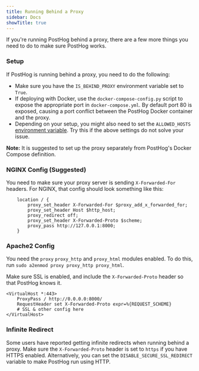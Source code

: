 ```yaml
---
title: Running Behind a Proxy
sidebar: Docs
showTitle: true
---
```



If you're running PostHog behind a proxy, there are a few more things you need to do to make sure PostHog works.

### Setup

If PostHog is running behind a proxy, you need to do the following:
- Make sure you have the `IS_BEHIND_PROXY` environment variable set to `True`.
- If deploying with Docker, use the `docker-compose-config.py` script to expose the appropriate port in `docker-compose.yml`. By default port 80 is exposed, causing a port conflict between the PostHog Docker container and the proxy.
- Depending on your setup, you might also need to set the `ALLOWED_HOSTS` [environment variable](/docs/configuring-posthog/environment-variables). Try this if the above settings do not solve your issue.

<div class='note-block'><b>Note:</b> It is suggested to set up the proxy separately from PostHog's Docker Compose definition.</div>

### NGINX Config (Suggested)

You need to make sure your proxy server is sending `X-Forwarded-For` headers. For NGINX, that config should look something like this:

```nginx
    location / {
        proxy_set_header X-Forwarded-For $proxy_add_x_forwarded_for;
        proxy_set_header Host $http_host;
        proxy_redirect off;
        proxy_set_header X-Forwarded-Proto $scheme;
        proxy_pass http://127.0.0.1:8000;
    }
```

### Apache2 Config

You need the `proxy` `proxy_http` and `proxy_html` modules enabled. 
To do this, run `sudo a2enmod proxy proxy_http proxy_html`.

Make sure SSL is enabled, and include the `X-Forwarded-Proto` header so that PostHog knows it.

```apacheconf
<VirtualHost *:443>
    ProxyPass / http://0.0.0.0:8000/
    RequestHeader set X-Forwarded-Proto expr=%{REQUEST_SCHEME}
    # SSL & other config here
</VirtualHost>
```

### Infinite Redirect

Some users have reported getting infinite redirects when running behind a proxy. Make sure the `X-Forwarded-Proto` header is set to `https` if you have HTTPS enabled. Alternatively, you can set the `DISABLE_SECURE_SSL_REDIRECT` variable to make PostHog run using HTTP.
